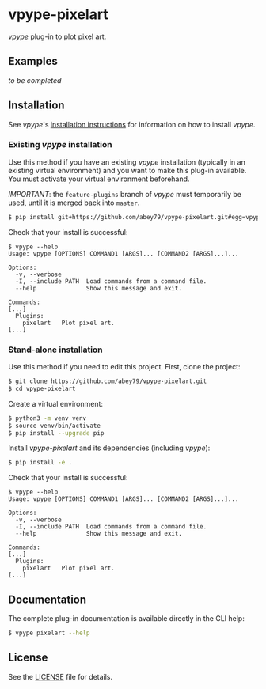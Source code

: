 # vpype-pixelart

[_vpype_](https://github.com/abey79/vpype) plug-in to plot pixel art.


## Examples

_to be completed_


## Installation

See _vpype_'s [installation instructions](https://github.com/abey79/vpype/blob/master/INSTALL.md) for information on how to install _vpype_.

### Existing _vpype_ installation

Use this method if you have an existing _vpype_ installation (typically in an existing virtual environment) and you want to make this plug-in available. You must activate your virtual environment beforehand.

*IMPORTANT*: the `feature-plugins` branch of _vpype_ must temporarily be used, until it is merged back into `master`.

```bash
$ pip install git+https://github.com/abey79/vpype-pixelart.git#egg=vpype-pixelart
```

Check that your install is successful:

```
$ vpype --help
Usage: vpype [OPTIONS] COMMAND1 [ARGS]... [COMMAND2 [ARGS]...]...

Options:
  -v, --verbose
  -I, --include PATH  Load commands from a command file.
  --help              Show this message and exit.

Commands:
[...]
  Plugins:
    pixelart   Plot pixel art.
[...]
```

### Stand-alone installation

Use this method if you need to edit this project. First, clone the project:

```bash
$ git clone https://github.com/abey79/vpype-pixelart.git
$ cd vpype-pixelart
```

Create a virtual environment:

```bash
$ python3 -m venv venv
$ source venv/bin/activate
$ pip install --upgrade pip
```

Install _vpype-pixelart_ and its dependencies (including _vpype_):

```bash
$ pip install -e .
```

Check that your install is successful:

```
$ vpype --help
Usage: vpype [OPTIONS] COMMAND1 [ARGS]... [COMMAND2 [ARGS]...]...

Options:
  -v, --verbose
  -I, --include PATH  Load commands from a command file.
  --help              Show this message and exit.

Commands:
[...]
  Plugins:
    pixelart   Plot pixel art.
[...]
```


## Documentation

The complete plug-in documentation is available directly in the CLI help:

```bash
$ vpype pixelart --help
```


## License

See the [LICENSE](LICENSE) file for details.
